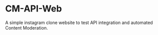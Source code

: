 # CM-API-Web
A simple instagram clone website to test API integration and automated Content Moderation.
